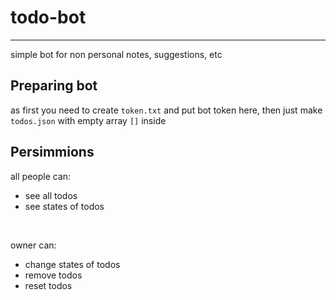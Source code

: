 # todo-bot
---
simple bot for non personal notes, suggestions, etc
</br>
## Preparing bot
as first you need to create `token.txt`
and put bot token here,
then just make `todos.json` with empty array `[]` inside
## Persimmions
all people can:
* see all todos
* see states of todos
</br>

owner can:
* change states of todos
* remove todos
* reset todos
